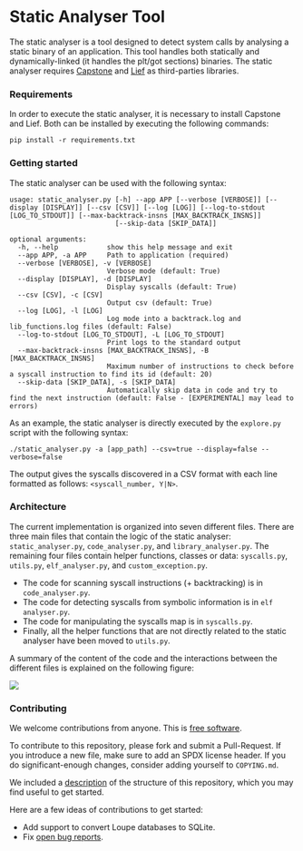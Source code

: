 # Static Analyser Tool

The static analyser is a tool designed to detect system calls by analysing a static binary of an application. This tool handles both statically and dynamically-linked (it handles the plt/got sections) binaries. The static analyser requires [Capstone](https://pypi.org/project/capstone/) and [Lief](https://pypi.org/project/lief/) as third-parties libraries.

### Requirements

In order to execute the static analyser, it is necessary to install Capstone and Lief. Both can be installed by executing the following commands:

```
pip install -r requirements.txt
```

### Getting started

The static analyser can be used with the following syntax:

```
usage: static_analyser.py [-h] --app APP [--verbose [VERBOSE]] [--display [DISPLAY]] [--csv [CSV]] [--log [LOG]] [--log-to-stdout [LOG_TO_STDOUT]] [--max-backtrack-insns [MAX_BACKTRACK_INSNS]]
                          [--skip-data [SKIP_DATA]]

optional arguments:
  -h, --help            show this help message and exit
  --app APP, -a APP     Path to application (required)
  --verbose [VERBOSE], -v [VERBOSE]
                        Verbose mode (default: True)
  --display [DISPLAY], -d [DISPLAY]
                        Display syscalls (default: True)
  --csv [CSV], -c [CSV]
                        Output csv (default: True)
  --log [LOG], -l [LOG]
                        Log mode into a backtrack.log and lib_functions.log files (default: False)
  --log-to-stdout [LOG_TO_STDOUT], -L [LOG_TO_STDOUT]
                        Print logs to the standard output
  --max-backtrack-insns [MAX_BACKTRACK_INSNS], -B [MAX_BACKTRACK_INSNS]
                        Maximum number of instructions to check before a syscall instruction to find its id (default: 20)
  --skip-data [SKIP_DATA], -s [SKIP_DATA]
                        Automatically skip data in code and try to find the next instruction (default: False - [EXPERIMENTAL] may lead to errors)
```

As an example, the static analyser is directly executed by the  `explore.py` script with the following syntax:

```
./static_analyser.py -a [app_path] --csv=true --display=false --verbose=false
```

The output gives the syscalls discovered in a CSV format with each line formatted as follows: `<syscall_number, Y|N>`.


### Architecture

The current implementation is organized into seven different files. There are three main files that contain the logic of the static analyser: `static_analyser.py`, `code_analyser.py`, and `library_analyser.py`. The remaining four files contain helper functions, classes or data: `syscalls.py`, `utils.py`, `elf_analyser.py`, and `custom_exception.py`.

- The code for scanning syscall instructions (+ backtracking) is in `code_analyser.py`.
- The code for detecting syscalls from symbolic information is in `elf analyser.py`.
- The code for manipulating the syscalls map is in  `syscalls.py`.
- Finally, all the helper functions that are not directly related to the static analyser have been moved to `utils.py`.

A summary of the content of the code and the interactions between the different files is explained on the following figure:

[<img src="https://people.montefiore.uliege.be/gain/public/syscalls_architecture.png">](https://people.montefiore.uliege.be/gain/public/syscalls_architecture.png/)

### Contributing

We welcome contributions from anyone. This is [free
software](https://github.com/unikraft/loupe/blob/staging/COPYING.md).

To contribute to this repository, please fork and submit a Pull-Request. If you
introduce a new file, make sure to add an SPDX license header. If you do
significant-enough changes, consider adding yourself to `COPYING.md`.

We included a
[description](https://github.com/unikraft/loupe/blob/staging/STRUCTURE.md) of
the structure of this repository, which you may find useful to get started.

Here are a few ideas of contributions to get started:
- Add support to convert Loupe databases to SQLite.
- Fix [open bug reports](https://github.com/unikraft/loupe/issues).
